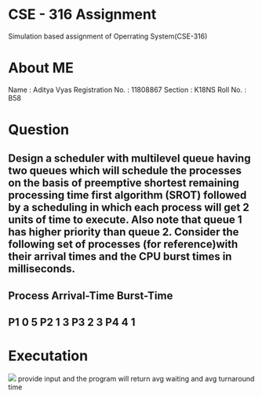 # CSE - 316 Assignment
Simulation based assignment of Operrating System(CSE-316)
# About ME
Name : Aditya Vyas
Registration No. : 11808867
Section : K18NS
Roll No. : B58
# Question
Design a scheduler with multilevel queue having two queues which will schedule the processes on
the basis of  preemptive shortest remaining processing time first algorithm (SROT) followed by
a scheduling in which each process will get 2 units of time to execute. Also note that queue 1
has higher priority than queue 2.  Consider the following set of processes (for reference)with
their arrival times and the CPU burst times in milliseconds.
-------------------------------------
Process  Arrival-Time   Burst-Time
-------------------------------------
P1             0      	       5
P2             1               3
P3             2               3
P4             4               1
-------------------------------------
# Executation
![](https://imgur.com/FbQFIUt)
provide input and the program will return avg waiting and avg turnaround time
